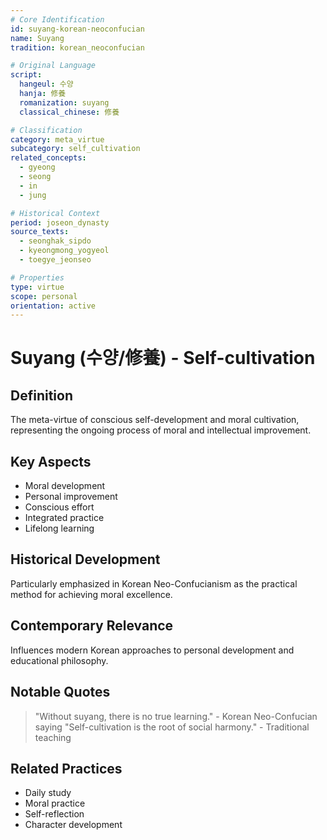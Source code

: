 ```yaml
---
# Core Identification
id: suyang-korean-neoconfucian
name: Suyang
tradition: korean_neoconfucian

# Original Language
script:
  hangeul: 수양
  hanja: 修養
  romanization: suyang
  classical_chinese: 修養

# Classification
category: meta_virtue
subcategory: self_cultivation
related_concepts:
  - gyeong
  - seong
  - in
  - jung

# Historical Context
period: joseon_dynasty
source_texts:
  - seonghak_sipdo
  - kyeongmong_yogyeol
  - toegye_jeonseo

# Properties
type: virtue
scope: personal
orientation: active
---
```


# Suyang (수양/修養) - Self-cultivation

## Definition
The meta-virtue of conscious self-development and moral cultivation, representing the ongoing process of moral and intellectual improvement.

## Key Aspects
- Moral development
- Personal improvement
- Conscious effort
- Integrated practice
- Lifelong learning

## Historical Development
Particularly emphasized in Korean Neo-Confucianism as the practical method for achieving moral excellence.

## Contemporary Relevance
Influences modern Korean approaches to personal development and educational philosophy.

## Notable Quotes
> "Without suyang, there is no true learning." - Korean Neo-Confucian saying
> "Self-cultivation is the root of social harmony." - Traditional teaching

## Related Practices
- Daily study
- Moral practice
- Self-reflection
- Character development